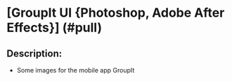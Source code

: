 # [GroupIt UI {Photoshop, Adobe After Effects}] (#pull)

## Description:
* Some images for the mobile app GroupIt

